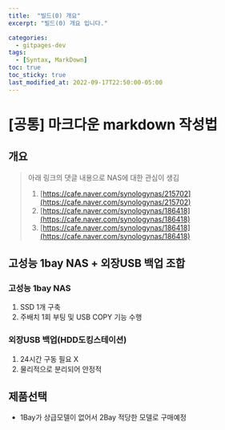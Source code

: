 ```yaml
---
title:  "빌드(0) 개요"
excerpt: "빌드(0) 개요 입니다."

categories:
  - gitpages-dev
tags:
  - [Syntax, MarkDown]
toc: true
toc_sticky: true
last_modified_at: 2022-09-17T22:50:00-05:00
---
```

[공통] 마크다운 markdown 작성법
======================


## 개요
> 아래 링크의 댓글 내용으로 NAS에 대한 관심이 생김
> 1. [https://cafe.naver.com/synologynas/215702](https://cafe.naver.com/synologynas/215702)
> 2. [https://cafe.naver.com/synologynas/186418](https://cafe.naver.com/synologynas/186418)  
> 3. [https://cafe.naver.com/synologynas/186418](https://cafe.naver.com/synologynas/186418)  



## 고성능 1bay NAS + 외장USB 백업 조합 
### 고성능 1bay NAS
1. SSD 1개 구축
2. 주배치 1회 부팅 및 USB COPY 기능 수행

### 외장USB 백업(HDD도킹스테이션)
1. 24시간 구동 필요 X
2. 물리적으로 분리되어 안정적



## 제품선택
- 1Bay가 상급모델이 없어서 2Bay 적당한 모델로 구매예정 